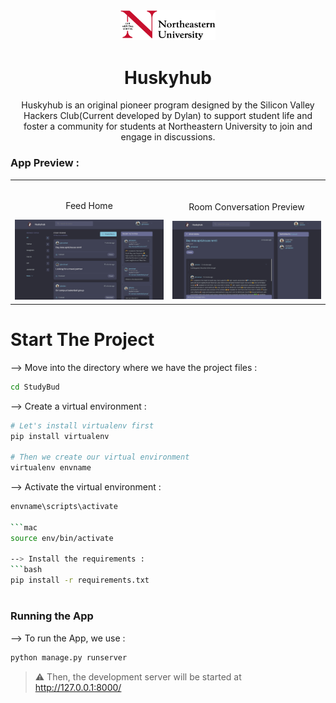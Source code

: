 <div align="center">
<img width="30%" src="./static//images/logo_neu.svg">

# Huskyhub

Huskyhub is an original pioneer program designed by the Silicon Valley Hackers Club(Current developed by Dylan) to support student life and foster a community for students at Northeastern University to join and engage in discussions.
</div>

### App Preview :

<table width="100%"> 
<tr>
<td width="50%">      
&nbsp; 
<br>
<p align="center">
  Feed Home
</p>
<img src="./static/images/screenshot1.png">
</td> 
<td width="50%">
<br>
<p align="center">
  Room Conversation Preview
</p>
<img src="./static/images/screenshot2.png">  
</td>
</table>

# Start The Project

--> Move into the directory where we have the project files : 
```bash
cd StudyBud

```

--> Create a virtual environment :
```bash
# Let's install virtualenv first
pip install virtualenv

# Then we create our virtual environment
virtualenv envname

```

--> Activate the virtual environment :
```bash
envname\scripts\activate

```mac
source env/bin/activate

--> Install the requirements :
```bash
pip install -r requirements.txt

```

#

### Running the App

--> To run the App, we use :
```bash
python manage.py runserver

```

> ⚠ Then, the development server will be started at http://127.0.0.1:8000/

#




